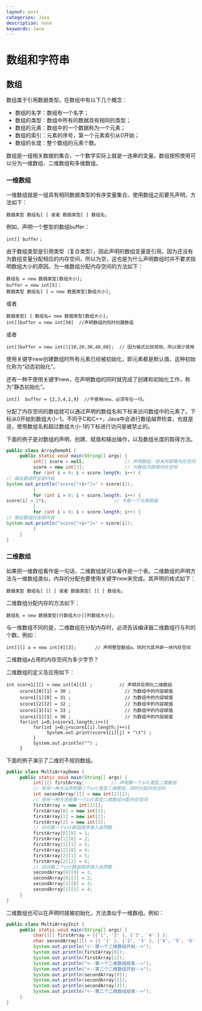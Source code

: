 ```yaml
---
layout: post
categories: Java
description: none
keywords: Java
---
```

# 数组和字符串

## 数组
数组属于引用数据类型。在数组中有以下几个概念：
- 数组的名字：数组有一个名字；
- 数组的类型：数组中所有的数据具有相同的类型；
- 数组的元素：数组中的一个数据称为一个元素；
- 数组的索引：元素的序号，第一个元素索引从0开始；
- 数组的长度：整个数组的元素个数。

数组是一组相关数据的集合，一个数字实际上就是一连串的变量。数组按照使用可以分为一维数组、二维数组和多维数组。

### 一维数组
一维数组就是一组具有相同数据类型的有序变量集合。使用数组之前要先声明，方法如下：
```
数据类型 数组名[ ] 或者 数据类型[ ] 数组名;
```
例如，声明一个整型的数组buffer：
```
int[] buffer；
```

由于数组类型是引用类型（复合类型），因此声明的数组变量是引用。因为还没有为数组变量分配相应的内存空间，所以为空，这也是为什么声明数组时并不要求指明数组大小的原因。为一维数组分配内存空间的方法如下：
```
数组名 = new 数据类型[数组大小];
buffer = new int[5]；
数据类型 数组名[ ] = new 数据类型[数组大小];
```
或者
```
数据类型[ ] 数组名= new 数据类型[数组大小];
int[]buffer = new int[50]  //声明数组的同时创建数组
```
或者
```
int[]buffer = new int[]{10,20,30,40,60};  // 因为格式比较烦琐，所以很少使用
```
使用关键字new创建数组时所有元素已经被初始化，即元素都是默认值，这种初始化称为“动态初始化”。

还有一种不使用关键字new，在声明数组的同时就完成了创建和初始化工作，称为“静态初始化”。
```
int[]  buffer = {2,3,4,1,9}  //不使用new，必须写在一行。
```
分配了内存空间的数组就可以通过声明的数组名和下标来访问数组中的元素了。下标从0开始到数组大小-1。不同于C和C++，Java中会进行数组越界检查，也就是说，使用数组名和超过数组大小-1的下标进行访问是被禁止的。

下面的例子是对数组的声明、创建、赋值和输出操作，以及数组长度的取得方法。
```java
public class ArrayDemo01 {
     public static void main(String[] args) {
          int[] score = null;               // 声明数组，但未开辟堆内存空间
          score = new int[3];               // 为数组开辟堆内存空间
          for (int i = 0; i < score.length; i++) {
// 输出数组的全部内容
System.out.println("score["+i+"]=" + score[i]);
          }
          for (int i = 0; i < score.length; i++) {
score[i] = 2*i;                         // 为每一个元素赋值
          }
          for (int i = 0; i < score.length; i++) {
// 输出数组的全部内容
System.out.println("score["+i+"]=" + score[i]);
          }
     }
}
```

### 二维数组
如果把一维数组看作是一句话，二维数组就可以看作是一个表。二维数组的声明方法与一维数组类似，内存的分配也要使用关键字new来完成。其声明的格式如下：
```
数据类型 数组名[ ][ ] 或者 数据类型[ ][ ] 数组名;
```
二维数组分配内存的方法如下：
```
数组名 = new 数据类型[行数组大小][列数组大小];
```

与一维数组不同的是，二维数组在分配内存时，必须告诉编译器二维数组行与列的个数。例如：
```
int[][] a = new int[4][3];       // 声明整型数组a，同时为其开辟一块内存空间
```
二维数组a占用的内存空间为多少字节？

二维数组的定义及应用如下：
```
int score1[][] = new int[4][3] ;          // 声明并实例化二维数组
     score1[0][1] = 30 ;                    // 为数组中的内容赋值
     score1[1][0] = 31 ;                    // 为数组中的内容赋值
     score1[2][2] = 32 ;                    // 为数组中的内容赋值
     score1[3][1] = 33 ;                    // 为数组中的内容赋值
     score1[1][1] = 30 ;                    // 为数组中的内容赋值
     for(int i=0;i<score1.length;i++){
          for(int j=0;j<score1[i].length;j++){
               System.out.print(score1[i][j] + "\t") ;
          }
          System.out.println("") ;
     }
```

下面的例子演示了二维的不规则数组。
```java
public class MultiArrayDemo {
     public static void main(String[] args) {
          int[][] firstArray;          // 声明第一个int类型二维数组
          // 用另一种方法声明第二个int类型二维数组，同时分配内存空间
          int secondArray[][] = new int[2][2];
          // 用另一种方法给第一个int类型二维数组分配内存空间
          firstArray = new int[3][];
          firstArray[0] = new int[1];
          firstArray[1] = new int[2];
          firstArray[2] = new int[3];
          // 访问第一个int数组顺序填入自然数
          firstArray[0][0] = 1;
          firstArray[1][0] = 2;
          firstArray[1][1] = 3;
          firstArray[2][0] = 4;
          firstArray[2][1] = 5;
          firstArray[2][2] = 6;
          // 访问第二个int数组顺序填入自然数
          secondArray[0][0] = 1;
          secondArray[0][1] = 2;
          secondArray[1][0] = 3;
          secondArray[1][1] = 4;
     }
}
```

二维数组也可以在声明时就被初始化，方法类似于一维数组。例如：
```java
public class MultiArrayInit {
     public static void main(String[] args) {
          char[][] firstArray = {{'1', '2' }, {'3', '4' } };
          char secondArray[][] = {{ '1' }, {'2', '3' }, {'4', '5', '6' } };
          System.out.println("<--第一个二维数组开始-->");
          System.out.println(firstArray[0]);
          System.out.println(firstArray[1]);
          System.out.println("<--第一个二维数组结束-->");
          System.out.println("<--第二个二维数组开始-->");
          System.out.println(secondArray[0]);
          System.out.println(secondArray[1]);
          System.out.println(secondArray[2]);
          System.out.println("<--第二个二维数组结束-->");
     }
}
```